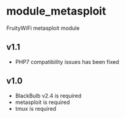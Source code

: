 module_metasploit
==============

FruityWiFi metasploit module


v1.1
---------------------------------
- PHP7 compatibility issues has been fixed


v1.0
---------------------------------
- BlackBulb v2.4 is required
- metasploit is required
- tmux is required
